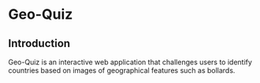 # Geo-Quiz

## Introduction

Geo-Quiz is an interactive web application that challenges users to identify countries based on images of geographical features such as bollards.
